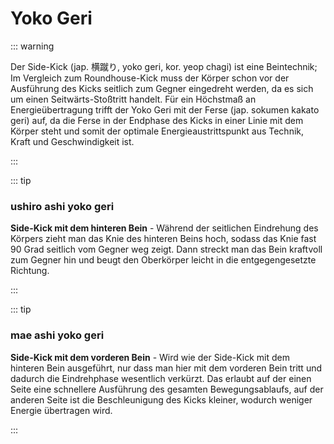 # Yoko Geri

::: warning

Der Side-Kick (jap. 横蹴り, yoko geri, kor. yeop chagi) ist eine Beintechnik; Im Vergleich zum Roundhouse-Kick muss der Körper schon vor der Ausführung des Kicks seitlich zum Gegner eingedreht werden, da es sich um einen Seitwärts-Stoßtritt handelt. Für ein Höchstmaß an Energieübertragung trifft der Yoko Geri mit der Ferse (jap. sokumen kakato geri) auf, da die Ferse in der Endphase des Kicks in einer Linie mit dem Körper steht und somit der optimale Energieaustrittspunkt aus Technik, Kraft und Geschwindigkeit ist.

:::

::: tip

### ushiro ashi yoko geri

**Side-Kick mit dem hinteren Bein** - Während der seitlichen Eindrehung des Körpers zieht man das Knie des hinteren Beins hoch, sodass das Knie fast 90 Grad seitlich vom Gegner weg zeigt. Dann streckt man das Bein kraftvoll zum Gegner hin und beugt den Oberkörper leicht in die entgegengesetzte Richtung.

:::

::: tip

### mae ashi yoko geri

**Side-Kick mit dem vorderen Bein** - Wird wie der Side-Kick mit dem hinteren Bein ausgeführt, nur dass man hier mit dem vorderen Bein tritt und dadurch die Eindrehphase wesentlich verkürzt. Das erlaubt auf der einen Seite eine schnellere Ausführung des gesamten Bewegungsablaufs, auf der anderen Seite ist die Beschleunigung des Kicks kleiner, wodurch weniger Energie übertragen wird.

:::

<YouTube videoid="yxB1rRXtIGI" start="19"/>